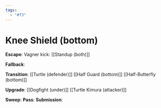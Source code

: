 ```yaml
---
tags:
  - "#T3"
---
```


# Knee Shield (bottom)

**Escape**:
Vagner kick: [[Standup (both)]]

**Fallback**:

**Transition**:
[[Turtle (defender)]]
[[Half Guard (bottom)]]
[[Half-Butterfly (bottom)]]

**Upgrade**:
[[Dogfight (under)]]
[[Turtle Kimura (attacker)]]

**Sweep**:
**Pass**:
**Submission**:
